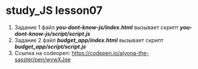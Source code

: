 # study_JS lesson07

1. Задание 1 файл **_you-dont-know-js/index.html_** вызывает скрипт _**you-dont-know-js/script/script.js**_
2. Задание 2 файл **_budget_app/index.html_** вызывает скрипт **_budget_app/script/script.js_**
3. Ссылка на codeopen: https://codepen.io/alyona-the-sasster/pen/wvwXJqe